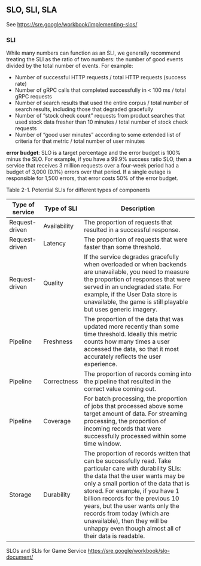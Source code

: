 ## SLO, SLI, SLA
See https://sre.google/workbook/implementing-slos/

### SLI
While many numbers can function as an SLI, we generally recommend treating the SLI as the ratio of two numbers: the number of good events divided by the total number of events. For example:

- Number of successful HTTP requests / total HTTP requests (success rate)
- Number of gRPC calls that completed successfully in < 100 ms / total gRPC requests
- Number of search results that used the entire corpus / total number of search results, including those that degraded gracefully
- Number of “stock check count” requests from product searches that used stock data fresher than 10 minutes / total number of stock check requests
- Number of “good user minutes” according to some extended list of criteria for that metric / total number of user minutes

**error budget**: SLO is a target percentage and the error budget is 100% minus the SLO. For example, if you have a 99.9% success ratio SLO, then a service that receives 3 million requests over a four-week period had a budget of 3,000 (0.1%) errors over that period. If a single outage is responsible for 1,500 errors, that error costs 50% of the error budget.


Table 2-1. Potential SLIs for different types of components

|Type of service|Type of SLI|Description|
|-|-|-|
|Request-driven|Availability|The proportion of requests that resulted in a successful response.
|Request-driven|Latency|The proportion of requests that were faster than some threshold.
|Request-driven|Quality|If the service degrades gracefully when overloaded or when backends are unavailable, you need to measure the proportion of responses that were served in an undegraded state. For example, if the User Data store is unavailable, the game is still playable but uses generic imagery.
|Pipeline|Freshness|The proportion of the data that was updated more recently than some time threshold. Ideally this metric counts how many times a user accessed the data, so that it most accurately reflects the user experience.
|Pipeline|Correctness|The proportion of records coming into the pipeline that resulted in the correct value coming out.
|Pipeline|Coverage|For batch processing, the proportion of jobs that processed above some target amount of data. For streaming processing, the proportion of incoming records that were successfully processed within some time window.
|Storage|Durability|The proportion of records written that can be successfully read. Take particular care with durability SLIs: the data that the user wants may be only a small portion of the data that is stored. For example, if you have 1 billion records for the previous 10 years, but the user wants only the records from today (which are unavailable), then they will be unhappy even though almost all of their data is readable.

SLOs and SLIs for Game Service https://sre.google/workbook/slo-document/

